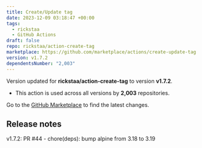 ```yaml
---
title: Create/Update tag
date: 2023-12-09 03:18:47 +00:00
tags:
  - rickstaa
  - GitHub Actions
draft: false
repo: rickstaa/action-create-tag
marketplace: https://github.com/marketplace/actions/create-update-tag
version: v1.7.2
dependentsNumber: "2,003"
---
```



Version updated for **rickstaa/action-create-tag** to version **v1.7.2**.
- This action is used across all versions by **2,003** repositories.

Go to the [GitHub Marketplace](https://github.com/marketplace/actions/create-update-tag) to find the latest changes.

## Release notes

v1.7.2: PR #44 - chore(deps): bump alpine from 3.18 to 3.19
